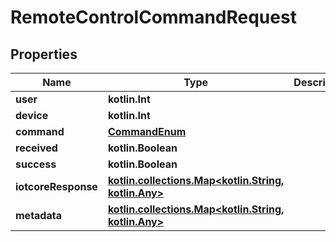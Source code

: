 
# RemoteControlCommandRequest

## Properties
Name | Type | Description | Notes
------------ | ------------- | ------------- | -------------
**user** | **kotlin.Int** |  | 
**device** | **kotlin.Int** |  | 
**command** | [**CommandEnum**](CommandEnum.md) |  |  [optional]
**received** | **kotlin.Boolean** |  |  [optional]
**success** | **kotlin.Boolean** |  |  [optional]
**iotcoreResponse** | [**kotlin.collections.Map&lt;kotlin.String, kotlin.Any&gt;**](kotlin.Any.md) |  |  [optional]
**metadata** | [**kotlin.collections.Map&lt;kotlin.String, kotlin.Any&gt;**](kotlin.Any.md) |  |  [optional]



